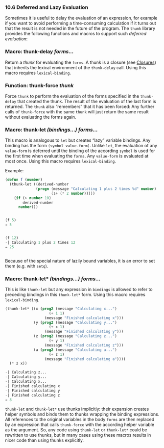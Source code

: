 

### 10.6 Deferred and Lazy Evaluation

Sometimes it is useful to delay the evaluation of an expression, for example if you want to avoid performing a time-consuming calculation if it turns out that the result is not needed in the future of the program. The `thunk` library provides the following functions and macros to support such *deferred evaluation*:

### Macro: **thunk-delay** *forms…*

Return a *thunk* for evaluating the `forms`. A thunk is a closure (see [Closures](Closures.html)) that inherits the lexical environment of the `thunk-delay` call. Using this macro requires `lexical-binding`.

### Function: **thunk-force** *thunk*

Force `thunk` to perform the evaluation of the forms specified in the `thunk-delay` that created the thunk. The result of the evaluation of the last form is returned. The `thunk` also “remembers” that it has been forced: Any further calls of `thunk-force` with the same `thunk` will just return the same result without evaluating the forms again.

### Macro: **thunk-let** *(bindings…) forms…*

This macro is analogous to `let` but creates “lazy” variable bindings. Any binding has the form `(symbol value-form)`. Unlike `let`, the evaluation of any `value-form` is deferred until the binding of the according `symbol` is used for the first time when evaluating the `forms`. Any `value-form` is evaluated at most once. Using this macro requires `lexical-binding`.

Example:

```lisp
(defun f (number)
  (thunk-let ((derived-number
              (progn (message "Calculating 1 plus 2 times %d" number)
                     (1+ (* 2 number)))))
    (if (> number 10)
        derived-number
      number)))
```

```lisp
```

```lisp
(f 5)
⇒ 5
```

```lisp
```

```lisp
(f 12)
-| Calculating 1 plus 2 times 12
⇒ 25
```

```lisp
```

Because of the special nature of lazily bound variables, it is an error to set them (e.g. with `setq`).

### Macro: **thunk-let\*** *(bindings…) forms…*

This is like `thunk-let` but any expression in `bindings` is allowed to refer to preceding bindings in this `thunk-let*` form. Using this macro requires `lexical-binding`.

```lisp
(thunk-let* ((x (prog2 (message "Calculating x...")
                    (+ 1 1)
                  (message "Finished calculating x")))
             (y (prog2 (message "Calculating y...")
                    (+ x 1)
                  (message "Finished calculating y")))
             (z (prog2 (message "Calculating z...")
                    (+ y 1)
                  (message "Finished calculating z")))
             (a (prog2 (message "Calculating a...")
                    (+ z 1)
                  (message "Finished calculating a"))))
  (* z x))

-| Calculating z...
-| Calculating y...
-| Calculating x...
-| Finished calculating x
-| Finished calculating y
-| Finished calculating z
⇒ 8
```

`thunk-let` and `thunk-let*` use thunks implicitly: their expansion creates helper symbols and binds them to thunks wrapping the binding expressions. All references to the original variables in the body `forms` are then replaced by an expression that calls `thunk-force` with the according helper variable as the argument. So, any code using `thunk-let` or `thunk-let*` could be rewritten to use thunks, but in many cases using these macros results in nicer code than using thunks explicitly.
